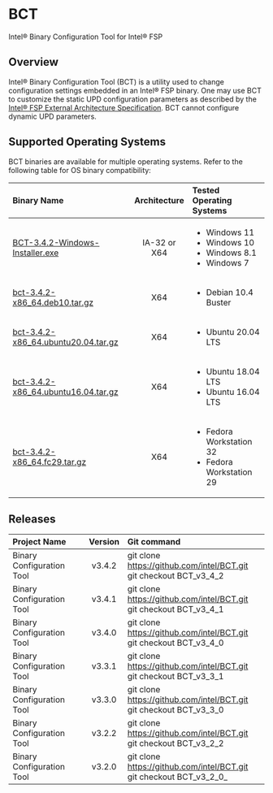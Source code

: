# BCT
Intel® Binary Configuration Tool for Intel® FSP

## Overview

Intel® Binary Configuration Tool (BCT) is a utility used to change configuration settings embedded in an Intel® FSP binary. One may use BCT to customize the static UPD configuration parameters as described by the [Intel® FSP External Architecture Specification](https://www.intel.com/fsp). BCT cannot configure dynamic UPD parameters.

## Supported Operating Systems

BCT binaries are available for multiple operating systems. Refer to the following table for OS binary compatibility:

Binary Name | Architecture | Tested Operating Systems
:---------- | :----------: | :-----------------------
[BCT-3.4.2-Windows-Installer.exe](https://github.com/intel/BCT/raw/master/BCT-3.4.2-Windows-Installer.exe) | IA-32 or X64 | <ul><li>Windows 11</li><li>Windows 10</li><li>Windows 8.1</li><li>Windows 7</li></ul>
[bct-3.4.2-x86_64.deb10.tar.gz](https://github.com/intel/BCT/raw/master/bct-3.4.2-x86_64.deb10.tar.gz) | X64 | <ul><li>Debian 10.4 Buster</li></ul>
[bct-3.4.2-x86_64.ubuntu20.04.tar.gz](https://github.com/intel/BCT/raw/master/bct-3.4.2-x86_64.ubuntu20.04.tar.gz) | X64 | <ul><li>Ubuntu 20.04 LTS</li></ul>
[bct-3.4.2-x86_64.ubuntu16.04.tar.gz](https://github.com/intel/BCT/raw/master/bct-3.4.2-x86_64.ubuntu16.04.tar.gz) | X64 | <ul><li>Ubuntu 18.04 LTS</li><li>Ubuntu 16.04 LTS</li></ul>
[bct-3.4.2-x86_64.fc29.tar.gz](https://github.com/intel/BCT/raw/master/bct-3.4.2-x86_64.fc29.tar.gz) | X64 | <ul><li>Fedora Workstation 32</li><li>Fedora Workstation 29</li></ul>

## Releases

Project Name | Version | Git command
:----------- | :-----: | :----------
Binary Configuration Tool | v3.4.2 | git clone https://github.com/intel/BCT.git <br /> git checkout BCT_v3_4_2
Binary Configuration Tool | v3.4.1 | git clone https://github.com/intel/BCT.git <br /> git checkout BCT_v3_4_1
Binary Configuration Tool | v3.4.0 | git clone https://github.com/intel/BCT.git <br /> git checkout BCT_v3_4_0
Binary Configuration Tool | v3.3.1 | git clone https://github.com/intel/BCT.git <br /> git checkout BCT_v3_3_1
Binary Configuration Tool | v3.3.0 | git clone https://github.com/intel/BCT.git <br /> git checkout BCT_v3_3_0
Binary Configuration Tool | v3.2.2 | git clone https://github.com/intel/BCT.git <br /> git checkout BCT_v3_2_2
Binary Configuration Tool | v3.2.0 | git clone https://github.com/intel/BCT.git <br /> git checkout BCT_v3_2_0_
